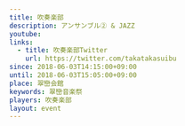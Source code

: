 ```yaml
---
title: 吹奏楽部
description: アンサンブル② & JAZZ
youtube: 
links:
  - title: 吹奏楽部Twitter
    url: https://twitter.com/takatakasuibu
since: 2018-06-03T14:15:00+09:00
until: 2018-06-03T15:05:00+09:00
place: 翠巒会館
keywords: 翠巒音楽祭
players: 吹奏楽部
layout: event
---
```

